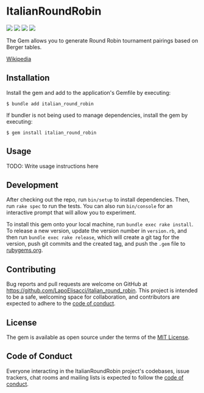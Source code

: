 # ItalianRoundRobin

![](https://github.com/LapoElisacci/italian_round_robin/actions/workflows/main.yml/badge.svg)
![](https://img.shields.io/static/v1?label=Coverage&message=100%&color=brightgreen)
![](https://img.shields.io/static/v1?label=Latest&message=0.1.0&color=blue)
![](https://img.shields.io/static/v1?label=Licence&message=MIT&color=green)

The Gem allows you to generate Round Robin tournament pairings based on Berger tables.

[Wikipedia](https://en.wikipedia.org/wiki/Round-robin_tournament#Berger_tables)

## Installation

Install the gem and add to the application's Gemfile by executing:

    $ bundle add italian_round_robin

If bundler is not being used to manage dependencies, install the gem by executing:

    $ gem install italian_round_robin

## Usage

TODO: Write usage instructions here

## Development

After checking out the repo, run `bin/setup` to install dependencies. Then, run `rake spec` to run the tests. You can also run `bin/console` for an interactive prompt that will allow you to experiment.

To install this gem onto your local machine, run `bundle exec rake install`. To release a new version, update the version number in `version.rb`, and then run `bundle exec rake release`, which will create a git tag for the version, push git commits and the created tag, and push the `.gem` file to [rubygems.org](https://rubygems.org).

## Contributing

Bug reports and pull requests are welcome on GitHub at https://github.com/LapoElisacci/italian_round_robin. This project is intended to be a safe, welcoming space for collaboration, and contributors are expected to adhere to the [code of conduct](https://github.com/LapoElisacci/italian_round_robin/blob/main/CODE_OF_CONDUCT.md).

## License

The gem is available as open source under the terms of the [MIT License](https://opensource.org/licenses/MIT).

## Code of Conduct

Everyone interacting in the ItalianRoundRobin project's codebases, issue trackers, chat rooms and mailing lists is expected to follow the [code of conduct](https://github.com/LapoElisacci/italian_round_robin/blob/main/CODE_OF_CONDUCT.md).
